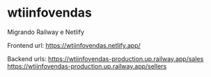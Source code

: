 # wtiinfovendas
Migrando Railway e Netlify

Frontend url: https://wtiinfovendas.netlify.app/

Backend  urls: 
https://wtiinfovendas-production.up.railway.app/sales
https://wtiinfovendas-production.up.railway.app/sellers
